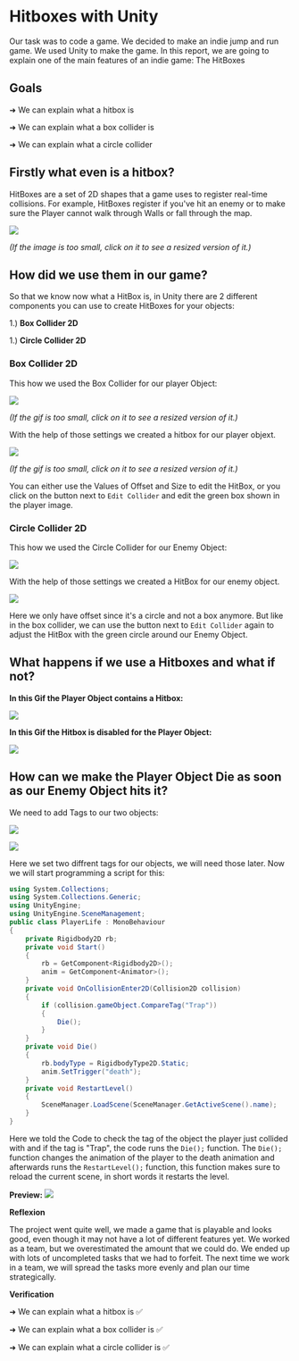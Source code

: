 # Hitboxes with Unity
Our task was to code a game. We decided to make an indie jump and run game.  We used Unity to make the game. In this report, we are going to explain one of the main features of an indie game: The HitBoxes

## Goals
➜  We can explain what a hitbox is

➜  We can explain what a box collider is

➜  We can explain what a circle collider 

## Firstly what even is a hitbox?
HitBoxes are a set of 2D shapes that a game uses to register real-time collisions. For example, HitBoxes register if you've hit an enemy or to make sure the Player cannot walk through Walls or fall through the map.

 ![](https://external-preview.redd.it/GnQgwlEMXf0NtXEpEsmEKCCGlwOuxP6ki2TCqxIbyNw.jpg?auto=webp&s=b8649e6f55f72c7fdad42500a496e585c3c3bfb0)

*(If the image is too small, click on it to see a resized version of it.)*
  
## How did we use them in our game?
 So that we know now what a HitBox is, in Unity there are 2 different components you can use to create HitBoxes for your objects:
 
 1.) **Box Collider 2D**
 
 1.) **Circle Collider 2D**
 
 ### Box Collider 2D
This how we used the Box Collider for our player Object: 

![](https://cdn.discordapp.com/attachments/939339393028743228/960872376856354826/unknown.png)

*(If the gif is too small, click on it to see a resized version of it.)*

With the help of those settings we created a hitbox for our player objext.

![](https://cdn.discordapp.com/attachments/939339393028743228/960872871377379408/unknown.png)

*(If the gif is too small, click on it to see a resized version of it.)*

You can either use the Values of Offset and Size to edit the HitBox, or you click on the button next to `Edit Collider` and edit the green box shown in the player 
image.

### Circle Collider 2D

This how we used the Circle Collider for our Enemy Object: 

![](https://cdn.discordapp.com/attachments/838181823972507679/960875441474928650/unknown.png)

With the help of those settings we created a HitBox for our enemy object.

![](https://cdn.discordapp.com/attachments/838181823972507679/960875564267348018/unknown.png)

Here we only have offset since it's a circle and not a box anymore. But like in the box collider, we can use the button next to `Edit Collider` again to adjust the HitBox with the green circle around our Enemy Object.

## What happens if we use a Hitboxes and what if not?
**In this Gif the Player Object contains a Hitbox:**

![](https://cdn.discordapp.com/attachments/838181823972507679/960878342297497621/ezgif-5-9cdcc59ad1.gif)

**In this Gif the Hitbox is disabled for the Player Object:**

![](https://cdn.discordapp.com/attachments/838181823972507679/960878705738125312/ezgif-5-9ea095d016.gif)

## How can we make the Player Object Die as soon as our Enemy Object hits it?
We need to add Tags to our two objects:

![](https://cdn.discordapp.com/attachments/838181823972507679/960880107122225183/unknown.png)

![](https://cdn.discordapp.com/attachments/838181823972507679/960880310650822698/unknown.png)

Here we set two diffrent tags for our objects, we will need those later.
Now we will start programming a script for this:
```csharp
using System.Collections;
using System.Collections.Generic;
using UnityEngine;
using UnityEngine.SceneManagement;
public class PlayerLife : MonoBehaviour
{
    private Rigidbody2D rb;
    private void Start()
    {
        rb = GetComponent<Rigidbody2D>();
        anim = GetComponent<Animator>(); 
    }
    private void OnCollisionEnter2D(Collision2D collision)
    {
        if (collision.gameObject.CompareTag("Trap"))
        {
            Die();
        }
    }
    private void Die()
    {
        rb.bodyType = RigidbodyType2D.Static;
        anim.SetTrigger("death");
    }
    private void RestartLevel()
    {
        SceneManager.LoadScene(SceneManager.GetActiveScene().name);
    }
}
```

Here we told the Code to check the tag of the object the player just collided with and if the tag is "Trap", the code runs the `Die();` function. The `Die();` function changes the animation of the player to the death animation and afterwards runs the `RestartLevel();` function, this function makes sure to reload the current scene, in short words it restarts the level.

 **Preview:**
 ![](https://cdn.discordapp.com/attachments/838181823972507679/960883316788187156/ezgif-5-81e27b993e.gif)

**Reflexion**

The project went quite well, we made a game that is playable and looks good, even though it may not have a lot of different features yet. We worked as a team, but we overestimated the amount that we could do. We ended up with lots of uncompleted tasks that we had to forfeit. The next time we work in a team, we will spread the tasks more evenly and plan our time strategically. 

**Verification**

➜  We can explain what a hitbox is ✅

➜  We can explain what a box collider is ✅

➜  We can explain what a circle collider is ✅




